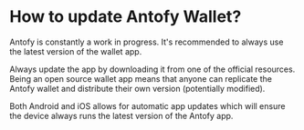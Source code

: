 # How to update Antofy Wallet?

Antofy is constantly a work in progress. It's recommended to always use the latest version of the wallet app.

Always update the app by downloading it from one of the official resources. Being an open source wallet app means that anyone can replicate the Antofy wallet and distribute their own version (potentially modified).

Both Android and iOS allows for automatic app updates which will ensure the device always runs the latest version of the Antofy app.